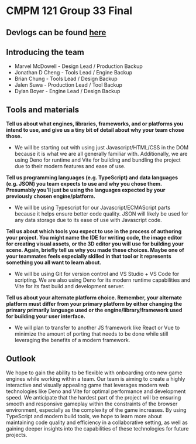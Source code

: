 # CMPM 121 Group 33 Final

## Devlogs can be found [here](./devlogs)

## Introducing the team

- Marvel McDowell - Design Lead / Production Backup
- Jonathan D Cheng - Tools Lead / Engine Backup
- Brian Chung - Tools Lead / Design Backup
- Jalen Suwa - Production Lead / Tool Backup
- Dylan Boyer - Engine Lead / Design Backup

## Tools and materials

__Tell us about what engines, libraries, frameworks, and or platforms you intend to use, and give us a tiny bit of detail about why your team chose those.__

-  We will be starting out with using just Javascript/HTML/CSS in the DOM because it is what we are all generally familiar with. Additionally, we are using Deno for runtime and Vite for building and bundling the project due to their modern features and ease of use.

__Tell us programming languages (e.g. TypeScript) and data languages (e.g. JSON) you team expects to use and why you chose them. Presumably you’ll just be using the languages expected by your previously chosen engine/platform.__

- We will be using Typescript for our Javascript/ECMAScript parts because it helps ensure better code quality. JSON will likely be used for any data storage due to its ease of use with Javascript code.

__Tell us about which tools you expect to use in the process of authoring your project. You might name the IDE for writing code, the image editor for creating visual assets, or the 3D editor you will use for building your scene. Again, briefly tell us why you made these choices. Maybe one of your teammates feels especially skilled in that tool or it represents something you all want to learn about.__

- We will be using Git for version control and VS Studio + VS Code for scripting. We are also using Deno for its modern runtime capabilities and Vite for its fast build and development server.

__Tell us about your alternate platform choice. Remember, your alternate platform must differ from your primary platform by either changing the primary primarily language used or the engine/library/framework used for building your user interface.__

- We will plan to transfer to another JS framework like React or Vue to minimize the amount of porting that needs to be done while still leveraging the benefits of a modern framework.

## Outlook

We hope to gain the ability to be flexible with onboarding onto new game engines while working within a team. Our team is aiming to create a highly interactive and visually appealing game that leverages modern web technologies like Deno and Vite for optimal performance and development speed. We anticipate that the hardest part of the project will be ensuring smooth and responsive gameplay within the constraints of the browser environment, especially as the complexity of the game increases. By using TypeScript and modern build tools, we hope to learn more about maintaining code quality and efficiency in a collaborative setting, as well as gaining deeper insights into the capabilities of these technologies for future projects.
